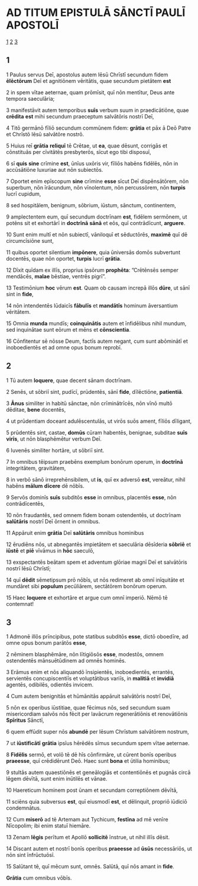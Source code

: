 # AD TITUM **EPISTULĀ** SĀNCTĪ PAULĪ APOSTOLĪ

[1](#1) [2](#2) [3](#3)

## 1

1 Paulus servus Deī, apostolus autem Iēsū Chrīstī secundum fidem **ēlēctōrum** Deī et agnitiōnem vēritātis, quae secundum pietātem **est**

2 in spem vītae aeternae, quam prōmīsit, quī nōn mentītur, Deus ante tempora saeculāria;

3 manifestāvit autem temporibus **suīs** verbum suum in praedicātiōne, quae **crēdita** **est** mihi secundum praeceptum salvātōris nostrī Deī,

4 Titō germānō fīliō secundum commūnem fidem: **grātia** et pāx ā Deō Patre et Chrīstō Iēsū salvātōre nostrō.

5 Huius reī **grātia** **reliquī** tē Crētae, ut **ea**, quae dēsunt, corrigās et cōnstituās per cīvitātēs presbyterōs, sīcut ego tibi disposuī,

6 sī **quis** **sine** crīmine **est**, ūnīus uxōris vir, fīliōs habēns fidēlēs, nōn in accūsātiōne luxuriae aut nōn subiectōs.

7 Oportet enim epīscopum **sine** crīmine **esse** sīcut Deī dispēnsātōrem, nōn superbum, nōn īrācundum, nōn vīnolentum, nōn percussōrem, nōn **turpis** lucrī cupidum,

8 sed hospitālem, benignum, sōbrium, iūstum, sānctum, continentem,

9 amplectentem eum, quī secundum doctrīnam **est**, fidēlem sermōnem, ut potēns sit et exhortārī in **doctrīnā** **sānā** et eōs, quī contrādīcunt, **arguere**.

10 Sunt enim multī et nōn subiectī, vāniloquī et sēductōrēs, **maximē** quī dē circumcīsiōne sunt,

11 quibus oportet silentium **impōnere**, quia ūniversās domōs subvertunt docentēs, quae nōn oportet, **turpis** lucrī **grātia**.

12 Dīxit quīdam ex illīs, proprius ipsōrum **prophēta**: ”Crētēnsēs semper mendācēs, **malae** bēstiae, ventrēs pigrī”.

13 Testimōnium **hoc** vērum **est**. Quam ob causam increpā illōs **dūre**, ut sānī sint in **fide**,

14 nōn intendentēs Iūdaicīs **fābulīs** et **mandātīs** hominum āversantium vēritātem.

15 Omnia **munda** mundīs; **coinquinātis** autem et īnfidēlibus nihil mundum, sed inquinātae sunt eōrum et mēns et **cōnscientia**.

16 Cōnfitentur sē nōsse Deum, factīs autem negant, cum sunt abōminātī et inoboedientēs et ad omne opus bonum reprobī.



## 2

1 Tū autem **loquere**, quae decent sānam doctrīnam.

2 Senēs, ut sōbriī sint, pudīcī, prūdentēs, sānī **fide**, dīlēctiōne, **patientiā**.

3 **Ānus** similiter in habitū sānctae, nōn crīminātrīcēs, nōn vīnō multō dēditae, **bene** docentēs,

4 ut prūdentiam doceant adulēscentulās, ut virōs suōs ament, fīliōs dīligant,

5 prūdentēs sint, castae, **domūs** cūram habentēs, benignae, subditae **suīs** **virīs**, ut nōn blasphēmētur verbum Deī.

6 Iuvenēs similiter hortāre, ut sōbriī sint.

7 In omnibus tēipsum praebēns exemplum bonōrum operum, in **doctrīnā** integritātem, gravitātem,

8 in verbō sānō irreprehēnsibilem, ut **is**, quī ex adversō **est**, vereātur, nihil habēns **mālum** **dīcere** dē nōbīs.

9 Servōs dominīs **suīs** subditōs **esse** in omnibus, placentēs **esse**, nōn contrādīcentēs,

10 nōn fraudantēs, sed omnem fidem bonam ostendentēs, ut doctrīnam **salūtāris** nostrī Deī ōrnent in omnibus.

11 Appāruit enim **grātia** Deī **salūtāris** omnibus hominibus

12 ērudiēns nōs, ut abnegantēs impietātem et saeculāria dēsīderia **sōbriē** et **iūstē** et **piē** vīvāmus in **hōc** saeculō,

13 exspectantēs beātam spem et adventum glōriae magnī Deī et salvātōris nostrī Iēsū Chrīstī;

14 quī **dēdit** sēmetipsum prō nōbīs, ut nōs redimeret ab omnī inīquitāte et mundāret sibi **populum** pecūliārem, sectātōrem bonōrum operum.

15 Haec **loquere** et exhortāre et argue cum omnī imperiō. Nēmō tē contemnat!

## 3

1 Admonē illōs prīncipibus, pote statibus subditōs **esse**, dictō oboedīre, ad omne opus bonum parātōs **esse**,

2 nēminem blasphēmāre, nōn lītigiōsōs **esse**, modestōs, omnem ostendentēs mānsuētūdinem ad omnēs hominēs.

3 Erāmus enim et nōs aliquandō īnsipientēs, inoboedientēs, errantēs, servientēs concupiscentiīs et voluptātibus variīs, in **malitiā** et **invidiā** agentēs, odibilēs, odientēs invicem.

4 Cum autem benignitās et hūmānitās appāruit salvātōris nostrī Deī,

5 nōn ex operibus iūstitiae, quae fēcimus nōs, sed secundum suam misericordiam salvōs nōs fēcit per lavācrum regenerātiōnis et renovātiōnis **Spīritus** Sānctī,

6 quem effūdit super nōs **abundē** per Iēsum Chrīstum salvātōrem nostrum,

7 ut **iūstificātī** **grātia** ipsīus hērēdēs sīmus secundum spem vītae aeternae.

8 **Fidēlis** sermō, et volō tē dē hīs cōnfirmāre, ut cūrent bonīs operibus **praeesse**, quī crēdidērunt Deō. Haec sunt **bona** et ūtilia hominibus;

9 stultās autem quaestiōnēs et geneālogiās et contentiōnēs et pugnās circā lēgem dēvītā, sunt enim inūtilēs et vānae.

10 Haereticum hominem post ūnam et secundam correptiōnem dēvītā,

11 sciēns quia subversus **est**, quī eiusmodī **est**, et dēlinquit, propriō iūdiciō condemnātus.

12 Cum **miserō** ad tē Artemam aut Tychicum, **festīna** ad mē venīre Nīcopolim; ibi enim statuī hiemāre.

13 Zenam **lēgis** perītum et Apollō **sollicitē** īnstrue, ut nihil illīs dēsit.

14 Discant autem et nostrī bonīs operibus **praeesse** ad **ūsūs** necessāriōs, ut nōn sint īnfrūctuōsī.

15 Salūtant tē, quī mēcum sunt, omnēs. Salūtā, quī nōs amant in **fide**.

**Grātia** cum omnibus vōbīs.


